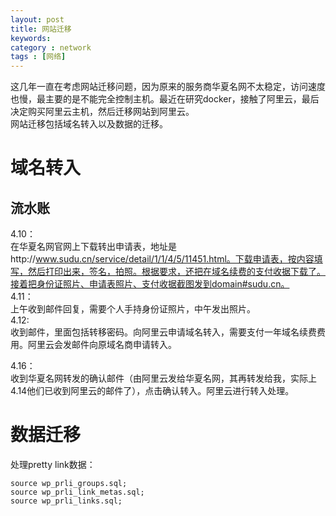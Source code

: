 ```yaml
---
layout: post
title: 网站迁移
keywords: 
category : network
tags : [网络]
---
```

这几年一直在考虑网站迁移问题，因为原来的服务商华夏名网不太稳定，访问速度也慢，最主要的是不能完全控制主机。最近在研究docker，接触了阿里云，最后决定购买阿里云主机，然后迁移网站到阿里云。  
网站迁移包括域名转入以及数据的迁移。<!-- more -->

# 域名转入
## 流水账
4.10：  
在华夏名网官网上下载转出申请表，地址是http://www.sudu.cn/service/detail/1/1/4/5/11451.html。下载申请表，按内容填写，然后打印出来，签名，拍照。根据要求，还把在域名续费的支付收据下载了。接着把身份证照片、申请表照片、支付收据截图发到domain#sudu.cn。  
4.11：  
上午收到邮件回复，需要个人手持身份证照片，中午发出照片。  
4.12:  
收到邮件，里面包括转移密码。向阿里云申请域名转入，需要支付一年域名续费费用。阿里云会发邮件向原域名商申请转入。  

4.16：  
收到华夏名网转发的确认邮件（由阿里云发给华夏名网，其再转发给我，实际上4.14他们已收到阿里云的邮件了），点击确认转入。阿里云进行转入处理。  

# 数据迁移


处理pretty link数据：  
```
source wp_prli_groups.sql;
source wp_prli_link_metas.sql;
source wp_prli_links.sql;
```
